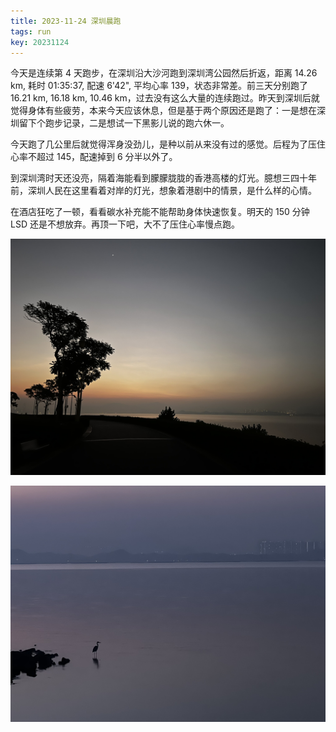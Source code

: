 ```yaml
---
title: 2023-11-24 深圳晨跑
tags: run
key: 20231124
---
```


今天是连续第 4 天跑步，在深圳沿大沙河跑到深圳湾公园然后折返，距离 14.26 km, 耗时 01:35:37, 配速 6'42", 平均心率 139，状态非常差。前三天分别跑了 16.21 km, 16.18 km, 10.46 km，过去没有这么大量的连续跑过。昨天到深圳后就觉得身体有些疲劳，本来今天应该休息，但是基于两个原因还是跑了：一是想在深圳留下个跑步记录，二是想试一下黑影儿说的跑六休一。

<!--more-->

今天跑了几公里后就觉得浑身没劲儿，是种以前从来没有过的感觉。后程为了压住心率不超过 145，配速掉到 6 分半以外了。

到深圳湾时天还没亮，隔着海能看到朦朦胧胧的香港高楼的灯光。臆想三四十年前，深圳人民在这里看着对岸的灯光，想象着港剧中的情景，是什么样的心情。

在酒店狂吃了一顿，看看碳水补充能不能帮助身体快速恢复。明天的 150 分钟 LSD 还是不想放弃。再顶一下吧，大不了压住心率慢点跑。

![2023-11-24-深圳湾跑步道](/assets/images/blog/2023-11-24-深圳湾跑步道.jpeg)

![2023-11-24-深圳湾白鹭](/assets/images/blog/2023-11-24-深圳湾白鹭.jpeg)

<div class="strava-embed-placeholder" data-embed-type="activity" data-embed-id="10271238932"></div><script src="https://strava-embeds.com/embed.js"></script>
